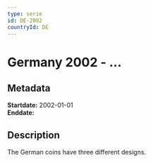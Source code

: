 ```yaml
---
type: serie
id: DE-2002
countryId: DE
---
```


# Germany 2002 - ...

## Metadata

**Startdate:** 2002-01-01\
**Enddate:**

## Description

The German coins have three different designs.

